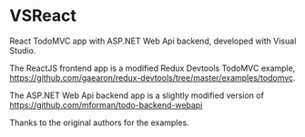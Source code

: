 # VSReact
React TodoMVC app with ASP.NET Web Api backend, developed with Visual Studio.

The ReactJS frontend app is a modified Redux Devtools TodoMVC example, https://github.com/gaearon/redux-devtools/tree/master/examples/todomvc. 

The ASP.NET Web Api backend app is a slightly modified version of https://github.com/mforman/todo-backend-webapi

Thanks to the original authors for the examples.
